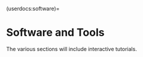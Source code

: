 (userdocs:software)=
# Software and Tools

The various sections will include interactive tutorials.
